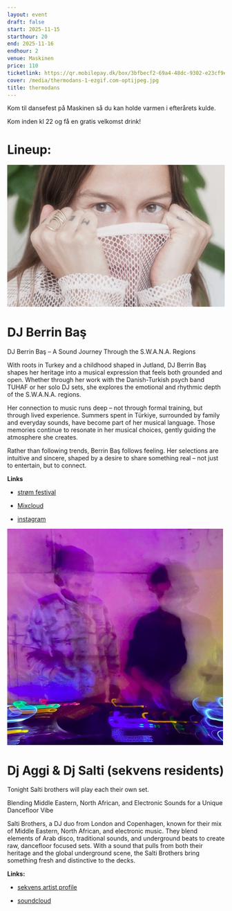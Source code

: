 ```yaml
---
layout: event
draft: false
start: 2025-11-15
starthour: 20
end: 2025-11-16
endhour: 2
venue: Maskinen
price: 110
ticketlink: https://qr.mobilepay.dk/box/3bfbecf2-69a4-48dc-9302-e23cf9e08b10/pay-in?amount=11000
cover: /media/thermodans-1-ezgif.com-optijpeg.jpg
title: thermodans
---
```

Kom til dansefest på Maskinen så du kan holde varmen i efterårets kulde.

Kom inden kl 22 og få en gratis velkomst drink!

# Lineup:

![](/media/berrin.jpg)

# DJ Berrin Baş

DJ Berrin Baş – A Sound Journey Through the S.W.A.N.A. Regions

With roots in Turkey and a childhood shaped in Jutland, DJ Berrin Baş shapes her heritage into a musical expression that feels both grounded and open. Whether through her work with the Danish-Turkish psych band TUHAF or her solo DJ sets, she explores the emotional and rhythmic depth of the S.W.A.N.A. regions.

Her connection to music runs deep – not through formal training, but through lived experience. Summers spent in Türkiye, surrounded by family and everyday sounds, have become part of her musical language. Those memories continue to resonate in her musical choices, gently guiding the atmosphere she creates.

Rather than following trends, Berrin Baş follows feeling. Her selections are intuitive and sincere, shaped by a desire to share something real – not just to entertain, but to connect.

**Links**

*   [strøm festival](https://strm.dk/fast-lytter-berrin-bas/)
    
*   [Mixcloud](https://www.mixcloud.com/sohesten/s%C3%B8hesten-071-music-is-for-sharing-w-okine-berrin-bas/)
    
*   [instagram](https://www.instagram.com/_berrin_bas_/)
    

![](/media/salti.jpg)

# Dj Aggi & Dj Salti (sekvens residents)

Tonight Salti brothers will play each their own set.

Blending Middle Eastern, North African, and Electronic Sounds for a Unique Dancefloor Vibe

Salti Brothers, a DJ duo from London and Copenhagen, known for their mix of Middle Eastern, North African, and electronic music. They blend elements of Arab disco, traditional sounds, and underground beats to create raw, dancefloor focused sets. With a sound that pulls from both their heritage and the global underground scene, the Salti Brothers bring something fresh and distinctive to the decks.

**Links:**

*   [sekvens artist profile](https://sekvens.buro.earth/2025-03-16-salti-brothers)
    
*   [soundcloud](https://soundcloud.com/salti-brothers)